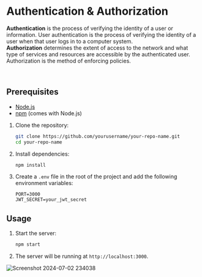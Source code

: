 # Authentication & Authorization 
 **Authentication** is the process of verifying the identity of a user or information. User authentication is the process of verifying the identity of a user when that user logs in to a computer system.</br>
**Authorization** determines the extent of access to the network and what type of services and resources are accessible by the authenticated user. Authorization is the method of enforcing policies.

 </br>

## Prerequisites

- [Node.js](https://nodejs.org/en/download/)
- [npm](https://www.npmjs.com/get-npm) (comes with Node.js)

1. Clone the repository:
    ```sh
    git clone https://github.com/yourusername/your-repo-name.git
    cd your-repo-name
    ```

2. Install dependencies:
    ```sh
    npm install
    ```

3. Create a `.env` file in the root of the project and add the following environment variables:
    ```env
    PORT=3000
    JWT_SECRET=your_jwt_secret
    ```

## Usage

1. Start the server:
    ```sh
    npm start
    ```

2. The server will be running at `http://localhost:3000`.

![Screenshot 2024-07-02 234038](https://github.com/RahulSingh044/Backend-Veterans/assets/156307975/e7779eae-e5cc-4979-8b39-7a04b77996e1)

